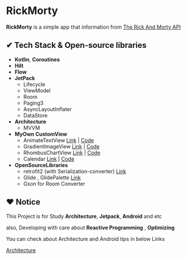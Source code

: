 # RickMorty

**RickMorty** is a simple app that information from [The Rick And Morty API](https://github.com/afuh/rick-and-morty-api)

## ✔ Tech Stack & Open-source libraries

- **Kotlin**, **Coroutines** 
- **Hilt** 
- **Flow**
- **JetPack**
  - Lifecycle
  - ViewModel
  - Room
  - Paging3
  - AsyncLayoutInflater
  - DataStore
- **Architecture**
  - MVVM
- **MyOwn CustomView**
  - AnimateTextView [Link](https://github.com/SSong-develop/RickMorty/tree/mvvm/art/AnimateTextView) | [Code](https://github.com/SSong-develop/RickMorty/blob/mvvm/core-uikit/src/main/java/com/ssong_develop/core_designsystem/AnimateTextView.kt)
  - GradientImageView [Link](https://github.com/SSong-develop/RickMorty/tree/mvvm/art/GradientImageView) | [Code](https://github.com/SSong-develop/RickMorty/blob/mvvm/core-uikit/src/main/java/com/ssong_develop/core_designsystem/GradientImageView.kt)
  - RhombusChartView [Link](https://github.com/SSong-develop/RickMorty/tree/mvvm/art/RhombusChartView) | [Code](https://github.com/SSong-develop/RickMorty/blob/mvvm/core-uikit/src/main/java/com/ssong_develop/core_designsystem/RhombusChartView.kt)
  - Calendar [Link](https://github.com/SSong-develop/RickMorty/tree/mvvm/art/Calendar) | [Code](https://github.com/SSong-develop/RickMorty/tree/mvvm/feature-favorite/src/main/java/com/ssong_develop/feature_favorite/view/calendar)
- **OpenSourceLibraries**
  - retrofit2 (with Serialization-converter) [Link](https://github.com/JakeWharton/retrofit2-kotlinx-serialization-converter)
  - Glide , GlidePalette [Link](https://github.com/bumptech/glide)
  - Gson for Room Converter


##  ❤️ Notice

This Project is for Study **Architecture**, **Jetpack**, **Android** and etc

also, Developing with care about **Reactive Programming** , **Optimizing** 

You can check about Architecture and Android tips in below Links 

 [Architecture](https://developer.android.com/topic/architecture)

